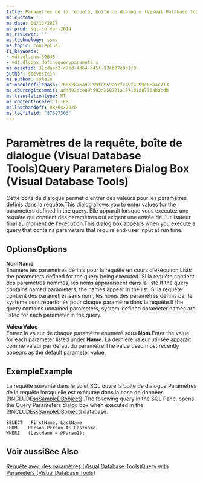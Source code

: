 ```yaml
---
title: Paramètres de la requête, boîte de dialogue (Visual Database Tools) | Microsoft Docs
ms.custom: ''
ms.date: 06/13/2017
ms.prod: sql-server-2014
ms.reviewer: ''
ms.technology: ssms
ms.topic: conceptual
f1_keywords:
- vdtsql.chm:69645
- vdt.dlgbox.definequeryparameters
ms.assetid: 31cdaee2-d7cd-4d64-a45f-924b27e8b1f0
author: stevestein
ms.author: sstein
ms.openlocfilehash: 76052876ad2899fc959aa7fc49f4299e08bac713
ms.sourcegitcommit: ad4d92dce894592a259721a1571b1d8736abacdb
ms.translationtype: MT
ms.contentlocale: fr-FR
ms.lasthandoff: 08/04/2020
ms.locfileid: "87697363"
---
```

# <a name="query-parameters-dialog-box-visual-database-tools"></a><span data-ttu-id="ac68a-102">Paramètres de la requête, boîte de dialogue (Visual Database Tools)</span><span class="sxs-lookup"><span data-stu-id="ac68a-102">Query Parameters Dialog Box (Visual Database Tools)</span></span>
  <span data-ttu-id="ac68a-103">Cette boîte de dialogue permet d'entrer des valeurs pour les paramètres définis dans la requête.</span><span class="sxs-lookup"><span data-stu-id="ac68a-103">This dialog allows you to enter values for the parameters defined in the query.</span></span> <span data-ttu-id="ac68a-104">Elle apparaît lorsque vous exécutez une requête qui contient des paramètres qui exigent une entrée de l'utilisateur final au moment de l'exécution.</span><span class="sxs-lookup"><span data-stu-id="ac68a-104">This dialog box appears when you execute a query that contains parameters that require end-user input at run time.</span></span>  
  
## <a name="options"></a><span data-ttu-id="ac68a-105">Options</span><span class="sxs-lookup"><span data-stu-id="ac68a-105">Options</span></span>  
 <span data-ttu-id="ac68a-106">**Nom**</span><span class="sxs-lookup"><span data-stu-id="ac68a-106">**Name**</span></span>  
 <span data-ttu-id="ac68a-107">Énumère les paramètres définis pour la requête en cours d'exécution.</span><span class="sxs-lookup"><span data-stu-id="ac68a-107">Lists the parameters defined for the query being executed.</span></span> <span data-ttu-id="ac68a-108">Si la requête contient des paramètres nommés, les noms apparaissent dans la liste.</span><span class="sxs-lookup"><span data-stu-id="ac68a-108">If the query contains named parameters, the names appear in the list.</span></span> <span data-ttu-id="ac68a-109">Si la requête contient des paramètres sans nom, les noms des paramètres définis par le système sont répertoriés pour chaque paramètre dans la requête.</span><span class="sxs-lookup"><span data-stu-id="ac68a-109">If the query contains unnamed parameters, system-defined parameter names are listed for each parameter in the query.</span></span>  
  
 <span data-ttu-id="ac68a-110">**Valeur**</span><span class="sxs-lookup"><span data-stu-id="ac68a-110">**Value**</span></span>  
 <span data-ttu-id="ac68a-111">Entrez la valeur de chaque paramètre énuméré sous **Nom**.</span><span class="sxs-lookup"><span data-stu-id="ac68a-111">Enter the value for each parameter listed under **Name**.</span></span> <span data-ttu-id="ac68a-112">La dernière valeur utilisée apparaît comme valeur par défaut du paramètre.</span><span class="sxs-lookup"><span data-stu-id="ac68a-112">The value used most recently appears as the default parameter value.</span></span>  
  
## <a name="example"></a><span data-ttu-id="ac68a-113">Exemple</span><span class="sxs-lookup"><span data-stu-id="ac68a-113">Example</span></span>  
 <span data-ttu-id="ac68a-114">La requête suivante dans le volet SQL ouvre la boite de dialogue Paramètres de la requête lorsqu'elle est exécutée dans la base de données [!INCLUDE[ssSampleDBobject](../../includes/sssampledbobject-md.md)] .</span><span class="sxs-lookup"><span data-stu-id="ac68a-114">The following query in the SQL Pane, opens the Query Parameters dialog box when executed in the [!INCLUDE[ssSampleDBobject](../../includes/sssampledbobject-md.md)] database.</span></span>  
  
```  
SELECT   FirstName, LastName  
FROM    Person.Person AS Lastname  
WHERE   (LastName = @Param1);  
```  
  
## <a name="see-also"></a><span data-ttu-id="ac68a-115">Voir aussi</span><span class="sxs-lookup"><span data-stu-id="ac68a-115">See Also</span></span>  
 [<span data-ttu-id="ac68a-116">Requête avec des paramètres &#40;Visual Database Tools&#41;</span><span class="sxs-lookup"><span data-stu-id="ac68a-116">Query with Parameters &#40;Visual Database Tools&#41;</span></span>](visual-database-tools.md)  
  
  
